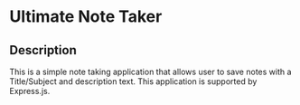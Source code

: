 # Ultimate Note Taker

## Description
This is a simple note taking application that allows user to save notes with a Title/Subject and description text.
This application is supported by Express.js. 

